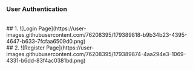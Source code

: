 ### User Authentication

<br>
## 1.
![Login Page](https://user-images.githubusercontent.com/76208395/179389818-b9b34b23-4395-4647-b633-7fcfaa6509d0.png)
<br>
## 2.
![Register Page](https://user-images.githubusercontent.com/76208395/179389874-4aa294e3-1069-4331-b6dd-83f4ac0381bd.png)
<br>
